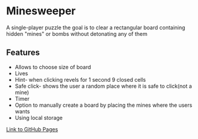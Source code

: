 # Minesweeper

<p>A single-player puzzle the goal is to clear a rectangular board containing hidden "mines" or bombs without detonating any of them</p>

## Features
- Allows to choose size of board
- Lives
- Hint- when clicking revels for 1 second 9 closed cells
- Safe click- shows the user a random place where it is safe to click(not a mine)
- Timer
- Option to manually create a board by placing the mines where the users wants
- Using local storage

<a href="https://shanikupiec.github.io/Minesweeper" target="blank">Link to GitHub Pages</a>
